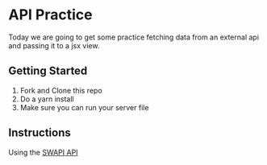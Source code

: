 # API Practice

Today we are going to get some practice fetching data from an external api and passing it to a jsx view.

## Getting Started

1. Fork and Clone this repo
2. Do a yarn install
3. Make sure you can run your server file

## Instructions
Using the [SWAPI API](https://swapi.co/)
